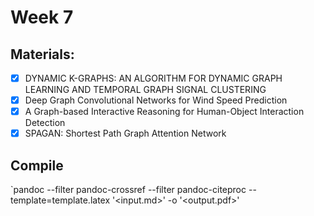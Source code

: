 # Week 7

## Materials:

 - [x] DYNAMIC K-GRAPHS: AN ALGORITHM FOR DYNAMIC GRAPH LEARNING AND TEMPORAL GRAPH SIGNAL CLUSTERING
 - [x] Deep Graph Convolutional Networks for Wind Speed Prediction
 - [x] A Graph-based Interactive Reasoning for Human-Object Interaction Detection
 - [x] SPAGAN: Shortest Path Graph Attention Network

## Compile 
`pandoc --filter pandoc-crossref --filter pandoc-citeproc --template=template.latex '<input.md>' -o '<output.pdf>'